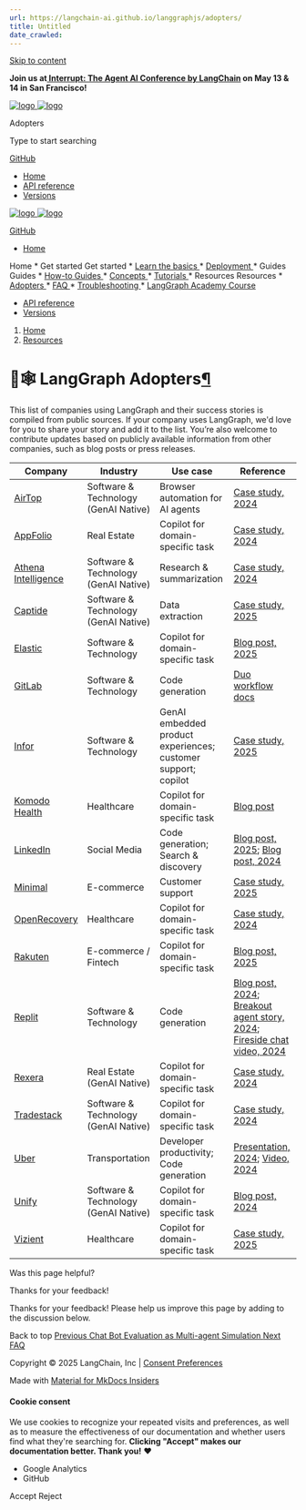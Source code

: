 ```yaml
---
url: https://langchain-ai.github.io/langgraphjs/adopters/
title: Untitled
date_crawled: 
---
```


[ Skip to content ](https://langchain-ai.github.io/langgraphjs/adopters/#langgraph-adopters)

**Join us at[ Interrupt: The Agent AI Conference by LangChain](https://interrupt.langchain.com/) on May 13 & 14 in San Francisco!**

[ ![logo](https://langchain-ai.github.io/langgraphjs/static/wordmark_dark.svg) ![logo](https://langchain-ai.github.io/langgraphjs/static/wordmark_light.svg) ](https://langchain-ai.github.io/langgraphjs/)

Adopters 

[ ](https://langchain-ai.github.io/langgraphjs/adopters/?q= "Share")

Type to start searching

[ GitHub  ](https://github.com/langchain-ai/langgraphjs "Go to repository")

  * [ Home ](https://langchain-ai.github.io/langgraphjs/)
  * [ API reference ](https://langchain-ai.github.io/langgraphjs/reference/)
  * [ Versions ](https://langchain-ai.github.io/langgraphjs/versions/)



[ ![logo](https://langchain-ai.github.io/langgraphjs/static/wordmark_dark.svg) ![logo](https://langchain-ai.github.io/langgraphjs/static/wordmark_light.svg) ](https://langchain-ai.github.io/langgraphjs/)

[ GitHub  ](https://github.com/langchain-ai/langgraphjs "Go to repository")

  * [ Home  ](https://langchain-ai.github.io/langgraphjs/)

Home 
    * Get started  Get started 
      * [ Learn the basics  ](https://langchain-ai.github.io/langgraphjs/tutorials/quickstart/)
      * [ Deployment  ](https://langchain-ai.github.io/langgraphjs/tutorials/deployment/)
    * Guides  Guides 
      * [ How-to Guides  ](https://langchain-ai.github.io/langgraphjs/how-tos/)
      * [ Concepts  ](https://langchain-ai.github.io/langgraphjs/concepts/)
      * [ Tutorials  ](https://langchain-ai.github.io/langgraphjs/tutorials/)
    * Resources  Resources 
      * [ Adopters  ](https://langchain-ai.github.io/langgraphjs/adopters/)
      * [ FAQ  ](https://langchain-ai.github.io/langgraphjs/concepts/faq/)
      * [ Troubleshooting  ](https://langchain-ai.github.io/langgraphjs/troubleshooting/errors/)
      * [ LangGraph Academy Course  ](https://academy.langchain.com/courses/intro-to-langgraph)
  * [ API reference  ](https://langchain-ai.github.io/langgraphjs/reference/)
  * [ Versions  ](https://langchain-ai.github.io/langgraphjs/versions/)



  1. [ Home  ](https://langchain-ai.github.io/langgraphjs/)
  2. [ Resources  ](https://langchain-ai.github.io/langgraphjs/adopters/)



# 🦜🕸️ LangGraph Adopters[¶](https://langchain-ai.github.io/langgraphjs/adopters/#langgraph-adopters "Permanent link")

This list of companies using LangGraph and their success stories is compiled from public sources. If your company uses LangGraph, we'd love for you to share your story and add it to the list. You’re also welcome to contribute updates based on publicly available information from other companies, such as blog posts or press releases.

Company | Industry | Use case | Reference  
---|---|---|---  
[AirTop](https://www.airtop.ai/) | Software & Technology (GenAI Native) | Browser automation for AI agents | [Case study, 2024](https://blog.langchain.dev/customers-airtop/)  
[AppFolio](https://www.appfolio.com/) | Real Estate | Copilot for domain-specific task | [Case study, 2024](https://blog.langchain.dev/customers-appfolio/)  
[Athena Intelligence](https://www.athenaintel.com/) | Software & Technology (GenAI Native) | Research & summarization | [Case study, 2024](https://blog.langchain.dev/customers-athena-intelligence/)  
[Captide](https://www.captide.co/) | Software & Technology (GenAI Native) | Data extraction | [Case study, 2025](https://blog.langchain.dev/how-captide-is-redefining-equity-research-with-agentic-workflows-built-on-langgraph-and-langsmith/)  
[Elastic](https://www.elastic.co/) | Software & Technology | Copilot for domain-specific task | [Blog post, 2025](https://www.elastic.co/blog/elastic-security-generative-ai-features)  
[GitLab](https://about.gitlab.com/) | Software & Technology | Code generation | [Duo workflow docs](https://handbook.gitlab.com/handbook/engineering/architecture/design-documents/duo_workflow/)  
[Infor](https://infor.com/) | Software & Technology | GenAI embedded product experiences; customer support; copilot | [Case study, 2025](https://blog.langchain.dev/customers-infor/)  
[Komodo Health](https://www.komodohealth.com/) | Healthcare | Copilot for domain-specific task | [Blog post](https://www.komodohealth.com/perspectives/new-gen-ai-assistant-empowers-the-enterprise/)  
[LinkedIn](https://www.linkedin.com/) | Social Media | Code generation; Search & discovery | [Blog post, 2025](https://www.linkedin.com/blog/engineering/ai/practical-text-to-sql-for-data-analytics); [Blog post, 2024](https://www.linkedin.com/blog/engineering/generative-ai/behind-the-platform-the-journey-to-create-the-linkedin-genai-application-tech-stack)  
[Minimal](https://gominimal.ai/) | E-commerce | Customer support | [Case study, 2025](https://blog.langchain.dev/how-minimal-built-a-multi-agent-customer-support-system-with-langgraph-langsmith/)  
[OpenRecovery](https://www.openrecovery.com/) | Healthcare | Copilot for domain-specific task | [Case study, 2024](https://blog.langchain.dev/customers-openrecovery/)  
[Rakuten](https://www.rakuten.com/) | E-commerce / Fintech | Copilot for domain-specific task | [Blog post, 2025](https://rakuten.today/blog/from-ai-hype-to-real-world-tools-rakuten-teams-up-with-langchain.html)  
[Replit](https://replit.com/) | Software & Technology | Code generation | [Blog post, 2024](https://blog.langchain.dev/customers-replit/); [Breakout agent story, 2024](https://www.langchain.com/breakoutagents/replit); [Fireside chat video, 2024](https://www.youtube.com/watch?v=ViykMqljjxU)  
[Rexera](https://www.rexera.com/) | Real Estate (GenAI Native) | Copilot for domain-specific task | [Case study, 2024](https://blog.langchain.dev/customers-rexera/)  
[Tradestack](https://www.tradestack.uk/) | Software & Technology (GenAI Native) | Copilot for domain-specific task | [Case study, 2024](https://blog.langchain.dev/customers-tradestack/)  
[Uber](https://www.uber.com/) | Transportation | Developer productivity; Code generation | [Presentation, 2024](https://dpe.org/sessions/ty-smith-adam-huda/this-year-in-ubers-ai-driven-developer-productivity-revolution/); [Video, 2024](https://www.youtube.com/watch?v=8rkA5vWUE4Y)  
[Unify](https://www.unifygtm.com/) | Software & Technology (GenAI Native) | Copilot for domain-specific task | [Blog post, 2024](https://blog.langchain.dev/unify-launches-agents-for-account-qualification-using-langgraph-and-langsmith/)  
[Vizient](https://www.vizientinc.com/) | Healthcare | Copilot for domain-specific task | [Case study, 2025](https://blog.langchain.dev/p/3d2cd58c-13a5-4df9-bd84-7d54ed0ed82c/)  
  
Was this page helpful? 

Thanks for your feedback! 

Thanks for your feedback! Please help us improve this page by adding to the discussion below. 

Back to top  [ Previous  Chat Bot Evaluation as Multi-agent Simulation  ](https://langchain-ai.github.io/langgraphjs/tutorials/chatbot-simulation-evaluation/agent-simulation-evaluation/) [ Next  FAQ  ](https://langchain-ai.github.io/langgraphjs/concepts/faq/)

Copyright © 2025 LangChain, Inc | [Consent Preferences](https://langchain-ai.github.io/langgraphjs/adopters/#__consent)

Made with [ Material for MkDocs Insiders ](https://squidfunk.github.io/mkdocs-material/)

[ ](https://langchain-ai.github.io/langgraph/ "langchain-ai.github.io") [ ](https://github.com/langchain-ai/langgraphjs "github.com") [ ](https://twitter.com/LangChainAI "twitter.com")

#### Cookie consent

We use cookies to recognize your repeated visits and preferences, as well as to measure the effectiveness of our documentation and whether users find what they're searching for. **Clicking "Accept" makes our documentation better. Thank you!** ❤️

  * Google Analytics 
  * GitHub 



Accept Reject

